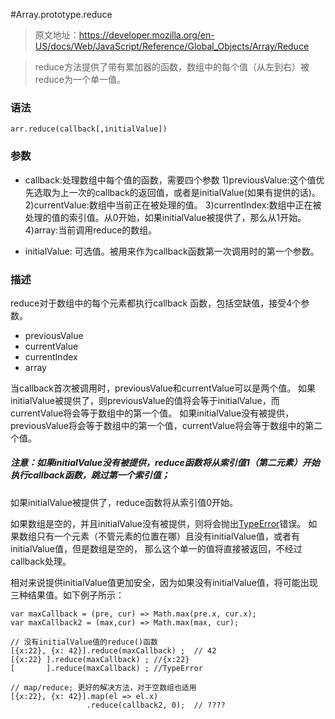 #Array.prototype.reduce
> 原文地址：https://developer.mozilla.org/en-US/docs/Web/JavaScript/Reference/Global_Objects/Array/Reduce

> reduce方法提供了带有累加器的函数，数组中的每个值（从左到右）被reduce为一个单一值。

### 语法

    arr.reduce(callback[,initialValue])

### 参数
- callback:处理数组中每个值的函数，需要四个参数
1)previousValue:这个值优先选取为上一次的callback的返回值，或者是initialValue(如果有提供的话)。
2)currentValue:数组中当前正在被处理的值。
3)currentIndex:数组中正在被处理的值的索引值。从0开始，如果initialValue被提供了，那么从1开始。
4)array:当前调用reduce的数组。

- initialValue: 可选值。被用来作为callback函数第一次调用时的第一个参数。

### 描述
reduce对于数组中的每个元素都执行callback 函数，包括空缺值，接受4个参数。
- previousValue
- currentValue
- currentIndex
- array

当callback首次被调用时，previousValue和currentValue可以是两个值。
如果initialValue被提供了，则previousValue的值将会等于initialValue，而currentValue将会等于数组中的第一个值。
如果initialValue没有被提供，previousValue将会等于数组中的第一个值，currentValue将会等于数组中的第二个值。

##### 注意：如果initialValue没有被提供，reduce函数将从索引值1（第二元素）开始执行callback函数，跳过第一个索引值；
如果initialValue被提供了，reduce函数将从索引值0开始。

如果数组是空的，并且initialValue没有被提供，则将会抛出[TypeError](https://developer.mozilla.org/en-US/docs/Web/JavaScript/Reference/Global_Objects/TypeError)错误。
如果数组只有一个元素（不管元素的位置在哪）且没有initialValue值，或者有initialValue值，但是数组是空的，
那么这个单一的值将直接被返回，不经过callback处理。

相对来说提供initialValue值更加安全，因为如果没有initialValue值，将可能出现三种结果值。如下例子所示：

    var maxCallback = (pre, cur) => Math.max(pre.x, cur.x);
    var maxCallback2 = (max,cur) => Math.max(max, cur);
    
    // 没有initialValue值的reduce()函数
    [{x:22}, {x: 42}].reduce(maxCallback) ;  // 42
    [{x:22} ].reduce(maxCallback) ; //{x:22}
    [       ].reduce(maxCallback) ; //TypeError
    
    // map/reduce; 更好的解决方法，对于空数组也适用
    [{x:22}, {x: 42}].map(el => el.x)
                     .reduce(callback2, 0);  // ????
